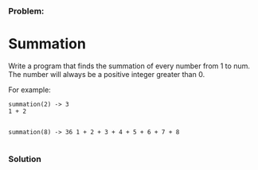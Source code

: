 ### Problem:
<h1 id="summation">Summation</h1>
<p>Write a program that finds the summation of every number from 1 to num. The number will always be a positive integer greater than 0.</p>
<p>For example:</p>
<pre><code>summation(2) -&gt; 3
1 + 2

summation(8) -&gt; 36
1 + 2 + 3 + 4 + 5 + 6 + 7 + 8</code></pre>
### Solution